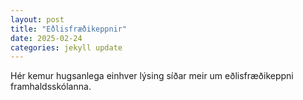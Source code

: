 ```yaml
---
layout: post
title: "Eðlisfræðikeppnir"
date: 2025-02-24
categories: jekyll update
---
```


Hér kemur hugsanlega einhver lýsing síðar meir um eðlisfræðikeppni framhaldsskólanna.
